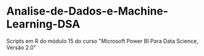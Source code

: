 # Analise-de-Dados-e-Machine-Learning-DSA
Scripts em R do módulo 15 do curso "Microsoft Power BI Para Data Science, Versão 2.0"
